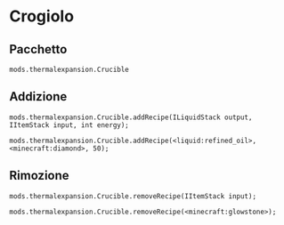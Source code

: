 # Crogiolo

## Pacchetto

`mods.thermalexpansion.Crucible`

## Addizione

```zenscript
mods.thermalexpansion.Crucible.addRecipe(ILiquidStack output, IItemStack input, int energy);

mods.thermalexpansion.Crucible.addRecipe(<liquid:refined_oil>, <minecraft:diamond>, 50);
```

## Rimozione

```zenscript
mods.thermalexpansion.Crucible.removeRecipe(IItemStack input);

mods.thermalexpansion.Crucible.removeRecipe(<minecraft:glowstone>);
```
